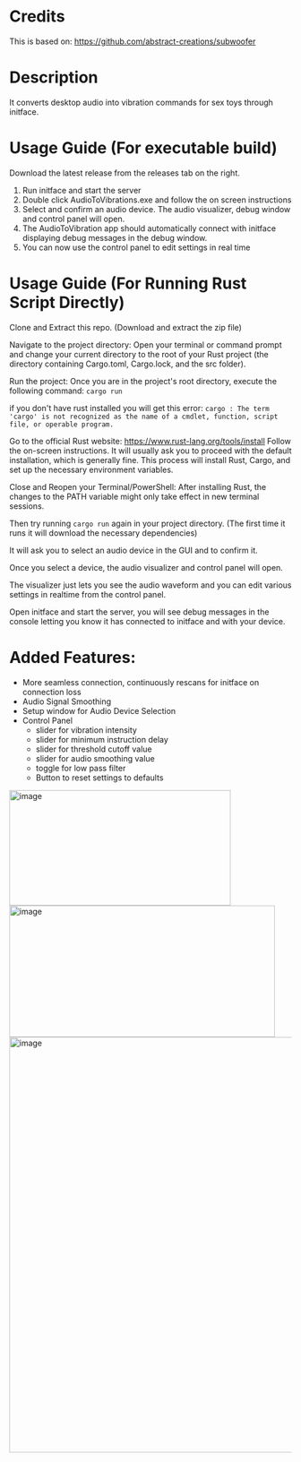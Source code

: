 # Credits
This is based on: https://github.com/abstract-creations/subwoofer

# Description
It converts desktop audio into vibration commands for sex toys through initface.

# Usage Guide (For executable build)
Download the latest release from the releases tab on the right.
1. Run initface and start the server
2. Double click AudioToVibrations.exe and follow the on screen instructions
3. Select and confirm an audio device. The audio visualizer, debug window and control panel will open.
4. The AudioToVibration app should automatically connect with initface displaying debug messages in the debug window.
6. You can now use the control panel to edit settings in real time

# Usage Guide (For Running Rust Script Directly)
Clone and Extract this repo. (Download and extract the zip file)

Navigate to the project directory: Open your terminal or command prompt and change your current directory to the root of your Rust project (the directory containing Cargo.toml, Cargo.lock, and the src folder).

Run the project: Once you are in the project's root directory, execute the following command:
```cargo run```

if you don't have rust installed you will get this error:
```cargo : The term 'cargo' is not recognized as the name of a cmdlet, function, script file, or operable program. ```

Go to the official Rust website: https://www.rust-lang.org/tools/install
Follow the on-screen instructions. It will usually ask you to proceed with the default installation, which is generally fine. This process will install Rust, Cargo, and set up the necessary environment variables.

Close and Reopen your Terminal/PowerShell: After installing Rust, the changes to the PATH variable might only take effect in new terminal sessions.

Then try running ```cargo run``` again in your project directory. (The first time it runs it will download the necessary dependencies)

It will ask you to select an audio device in the GUI and to confirm it.

Once you select a device, the audio visualizer and control panel will open.

The visualizer just lets you see the audio waveform and you can edit various settings in realtime from the control panel.

Open initface and start the server, you will see debug messages in the console letting you know it has connected to initface and with your device.

# Added Features:
- More seamless connection, continuously rescans for initface on connection loss
- Audio Signal Smoothing
- Setup window for Audio Device Selection
- Control Panel
  - slider for vibration intensity
  - slider for minimum instruction delay
  - slider for threshold cutoff value
  - slider for audio smoothing value
  - toggle for low pass filter
  - Button to reset settings to defaults

<img width="395" height="206" alt="image" src="https://github.com/user-attachments/assets/06e0ab62-2faf-46b7-9eb6-69468e5c227b" />

<img width="474" height="235" alt="image" src="https://github.com/user-attachments/assets/60f336df-1f49-4385-92d5-5422fb78d590" />

<img width="1279" height="742" alt="image" src="https://github.com/user-attachments/assets/08ecc4ac-2066-4abe-ba8a-abc6af6dcbd7" />



